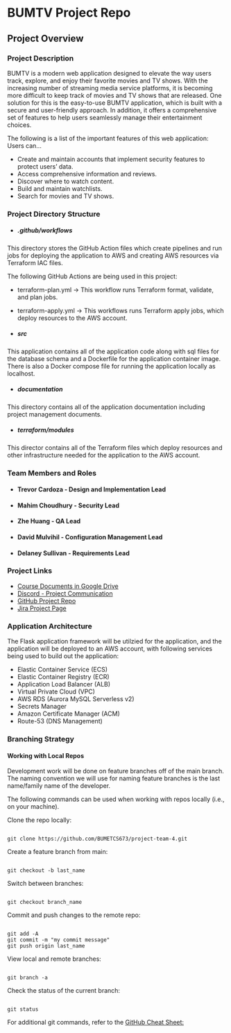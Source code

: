 # BUMTV Project Repo 

## Project Overview

### Project Description

BUMTV is a modern web application designed to elevate the way users track, explore, and enjoy their favorite movies and TV shows. With the increasing number of streaming media service platforms, it is becoming more difficult to keep track of movies and TV shows that are released. One solution for this is the easy-to-use BUMTV application, which is built with a secure and user-friendly approach. In addition, it offers a comprehensive set of features to help users seamlessly manage their entertainment choices.

The following is a list of the important features of this web application:
Users can… 
- Create and maintain accounts that implement security features to protect users’ data.
- Access comprehensive information and reviews. 
- Discover where to watch content. 
- Build and maintain watchlists. 
- Search for movies and TV shows. 

### Project Directory Structure

- ##### .github/workflows

This directory stores the GitHub Action files which create pipelines and run jobs for deploying the application to AWS and creating AWS resources via Terraform IAC files. 

The following GitHub Actions are being used in this project:

- terraform-plan.yml -> This workflow runs Terraform format, validate, and plan jobs. 
- terraform-apply.yml -> This workflows runs Terraform apply jobs, which deploy resources to the AWS account. 

- ##### src

This application contains all of the application code along with sql files for the database schema and a Dockerfile for the application container image. There is also a Docker compose file for running the application locally as localhost. 

- ##### documentation

This directory contains all of the application documentation including project management documents. 

- ##### terraform/modules

This director contains all of the Terraform files which deploy resources and other infrastructure needed for the application to the AWS account.

### Team Members and Roles

- #### Trevor Cardoza - Design and Implementation Lead
- #### Mahim Choudhury - Security Lead
- #### Zhe Huang - QA Lead
- #### David Mulvihil - Configuration Management Lead
- #### Delaney Sullivan - Requirements Lead 


### Project Links

- [Course Documents in Google Drive](https://drive.google.com/drive/folders/1df-PBjA5d_AezHmlEHzxpJfrwGgHFctO?usp=drive_link)
- [Discord - Project Communication](https://discord.com/channels/1147168936400535602/1149353750239125516)
- [GitHub Project Repo](https://github.com/BUMETCS673/project-team-4)
- [Jira Project Page](https://cs673.atlassian.net/jira/software/projects/CF1/boards/1)


### Application Architecture

The Flask application framework will be utilzied for the application, and the application will be deployed to an AWS account, with following services being used to build out the application: 

- Elastic Container Service (ECS)
- Elastic Container Registry (ECR)
- Application Load Balancer (ALB)
- Virtual Private Cloud (VPC)
- AWS RDS (Aurora MySQL Serverless v2)
- Secrets Manager
- Amazon Certificate Manager (ACM)
- Route-53 (DNS Management)

### Branching Strategy

#### Working with Local Repos

Development work will be done on feature branches off of the main branch. The naming convention we will use for naming feature branches is the last name/family name of the developer.

The following commands can be used when working with repos locally (i.e., on your machine).

Clone the repo locally:

```console

git clone https://github.com/BUMETCS673/project-team-4.git

``````

Create a feature branch from main:

```console

git checkout -b last_name

```

Switch between branches:

```console

git checkout branch_name

```

Commit and push changes to the remote repo:

```console

git add -A
git commit -m "my commit message"
git push origin last_name

```

View local and remote branches:

```console

git branch -a

```

Check the status of the current branch:

```console

git status

```

For additional git commands, refer to the [GitHub Cheat Sheet:](https://education.github.com/git-cheat-sheet-education.pdf)
